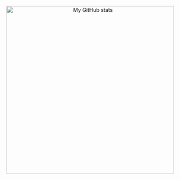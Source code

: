 <p align="center">
  <img src="https://github-readme-stats.vercel.app/api?username=gucio321&bg_color=30,137c15,175a71&title_color=fff&text_color=fff&count_private=true&show_icons=true" width=450px alt="My GitHub stats"/>
</p>
